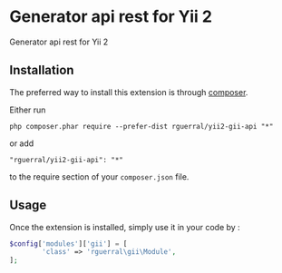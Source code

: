 Generator api rest for Yii 2
============================
Generator api rest for Yii 2

Installation
------------

The preferred way to install this extension is through [composer](http://getcomposer.org/download/).

Either run

```
php composer.phar require --prefer-dist rguerral/yii2-gii-api "*"
```

or add

```
"rguerral/yii2-gii-api": "*"
```

to the require section of your `composer.json` file.


Usage
-----

Once the extension is installed, simply use it in your code by  :

```php
$config['modules']['gii'] = [
        'class' => 'rguerral\gii\Module',
];
```